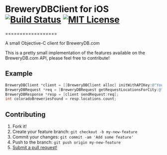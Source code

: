 # BreweryDBClient for iOS [![Build Status](https://travis-ci.org/rbonestell/BreweryDBClient-iOS.svg)](https://travis-ci.org/rbonestell/BreweryDBClient-iOS) [![MIT License](http://img.shields.io/badge/license-MIT-blue.svg)](https://raw.githubusercontent.com/rbonestell/BreweryDBClient-iOS/master/LICENSE)
==================

A small Objective-C client for BreweryDB.com

This is a pretty small implementation of the features available on the BreweryDB.com API, please feel free to contribute!

## Example

```Objective-C
BreweryDBClient *client = [[BreweryDBClient alloc] initWithAPIKey:@"Your BreweryDB.com API Key Here"];
BreweryDBRequest *req = [BreweryDBRequest getRequestLocationsForCity:@"" andState:@"Colorado"];
BreweryDBResponse *resp = [client sendRequest:req];
int coloradoBreweriesFound = resp.locations.count;
```

## Contributing

1. Fork it!
2. Create your feature branch: `git checkout -b my-new-feature`
3. Commit your changes: `git commit -am 'Add some feature'`
4. Push to the branch: `git push origin my-new-feature`
5. [Submit a pull request!](https://github.com/rbonestell/BreweryDBClient-iOS/pull/new/master)
